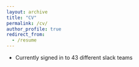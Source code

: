 ```yaml
---
layout: archive
title: "CV"
permalink: /cv/
author_profile: true
redirect_from:
  - /resume
---
```

<!--
{% include base_path %}

    #Education
    #======
    #* B.S. in GitHub, GitHub University, 2012
   #* M.S. in Jekyll, GitHub University, 2014
    #* Ph.D in Version Control Theory, GitHub University, 2018 (expected)

    Work experience
    ======
    * Summer 2015: Research Assistant
      * Github University
      * Duties included: Tagging issues
      * Supervisor: Professor Git

    * Fall 2015: Research Assistant
      * Github University
      * Duties included: Merging pull requests
      * Supervisor: Professor Hub

    Skills
    ======
    * Skill 1
    * Skill 2
      * Sub-skill 2.1
      * Sub-skill 2.2
      * Sub-skill 2.3
    * Skill 3

    Publications
    ======
      <ul>{% for post in site.publications %}
        {% include archive-single-cv.html %}
      {% endfor %}</ul>

    Talks
    ======
      <ul>{% for post in site.talks %}
        {% include archive-single-talk-cv.html %}
      {% endfor %}</ul>

    Teaching
    ======
      <ul>{% for post in site.teaching %}
        {% include archive-single-cv.html %}
      {% endfor %}</ul>

    Service and leadership
    ====== -->
* Currently signed in to 43 different slack teams
